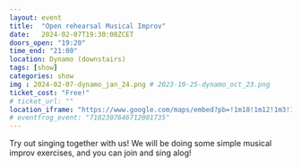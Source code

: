 ```yaml
---
layout: event
title:  "Open rehearsal Musical Improv"
date:   2024-02-07T19:30:00ZCET
doors_open: "19:20"
time_end: "21:00"
location: Dynamo (downstairs)
tags: [show]
categories: show
img : 2024-02-07-dynamo_jan_24.png # 2023-10-25-dynamo_oct_23.png
ticket_cost: "Free!"
# ticket_url: ""
location_iframe: "https://www.google.com/maps/embed?pb=!1m18!1m12!1m3!1d2701.4626852746237!2d8.537193416230004!3d47.3834046113615!2m3!1f0!2f0!3f0!3m2!1i1024!2i768!4f13.1!3m3!1m2!1s0x47900a0b8801f73f%3A0x4e8ed220e9531140!2sJugendkulturhaus%20Dynamo!5e0!3m2!1sen!2sch!4v1645903128357!5m2!1sen!2sch"
# eventfrog_event: "7102307646712001735"
---
```


Try out singing together<!--more--> with us! We will be doing some simple musical improv exercises, and you can join and sing alog!